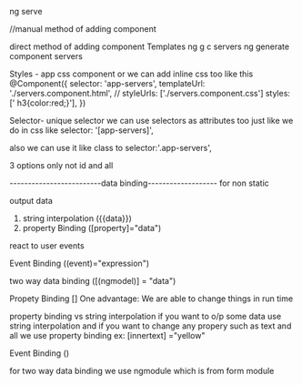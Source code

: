 ng serve

//manual method of adding component

direct method of adding component
Templates
ng g c servers
ng generate component servers


Styles - app css component
or we can add inline css too like this
@Component({
  selector: 'app-servers',
  templateUrl: './servers.component.html',
  // styleUrls: ['./servers.component.css']
  styles: [' h3{color:red;}'],
})

Selector- 
unique selector
we can use selectors as attributes too just like we do in css
like    selector: '[app-servers]', <div app-servers ></div>

also we can use it like class to selector:'.app-servers',

3 options only not id and all



-------------------------data binding-------------------
for non static 

output data
1) string interpolation ({{data}})
2) property Binding ([property]="data")

react to user events

Event Binding ((event)="expression")

two way data binding ([(ngmodel)] = "data")


Propety Binding []
One advantage:
We are able to change things in run time

property binding vs string interpolation 
if you want to o/p some data use string interpolation 
and if you want to change any propery such as text and all we use property binding 
ex: [innertext] ="yellow"


Event Binding ()


for two way data binding we use ngmodule which is from form module